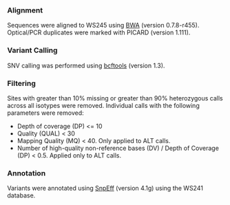 ### Alignment

Sequences were aligned to WS245 using [BWA](http://bio-bwa.sourceforge.net/) (version 0.7.8-r455). Optical/PCR duplicates were marked with PICARD (version 1.111).

### Variant Calling

SNV calling was performed using [bcftools](http://www.htslib.org/) (version 1.3). 

### Filtering

Sites with greater than 10% missing or greater than 90% heterozygous calls across all isotypes were removed. 
Individual calls with the following parameters were removed:

* Depth of coverage (DP) <= 10
* Quality (QUAL) < 30
* Mapping Quality (MQ) < 40. Only applied to ALT calls.
* Number of high-quality non-reference bases (DV) / Depth of Coverage (DP) < 0.5. Applied only to ALT calls.

### Annotation

Variants were annotated using [SnpEff](http://snpeff.sourceforge.net/) (version 4.1g) using the WS241 database. 